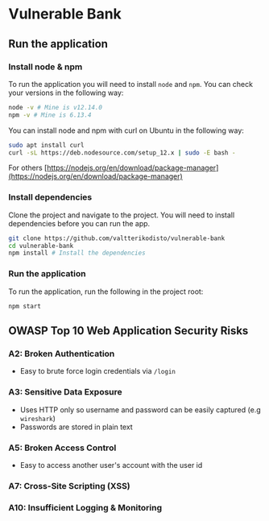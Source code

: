 # Vulnerable Bank

## Run the application

### Install node & npm

To run the application you will need to install `node` and `npm`. You can check your versions in the following way:

```bash
node -v # Mine is v12.14.0
npm -v # Mine is 6.13.4
```

You can install node and npm with curl on Ubuntu in the following way:

```bash
sudo apt install curl
curl -sL https://deb.nodesource.com/setup_12.x | sudo -E bash -
```

For others [https://nodejs.org/en/download/package-manager](https://nodejs.org/en/download/package-manager)

### Install dependencies

Clone the project and navigate to the project. You will need to install dependencies before you can run the app.

```bash
git clone https://github.com/valtterikodisto/vulnerable-bank
cd vulnerable-bank
npm install # Install the dependencies
```

### Run the application

To run the application, run the following in the project root:

```
npm start
```

## OWASP Top 10 Web Application Security Risks

### A2: Broken Authentication

- Easy to brute force login credentials via `/login`

### A3: Sensitive Data Exposure

- Uses HTTP only so username and password can be easily captured (e.g `wireshark`)
- Passwords are stored in plain text

### A5: Broken Access Control

- Easy to access another user's account with the user id

### A7: Cross-Site Scripting (XSS)

### A10: Insufficient Logging & Monitoring
